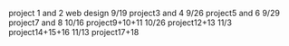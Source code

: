 project 1 and 2 web design
9/19
project3 and 4
9/26
project5 and 6
9/29
project7 and 8
10/16
project9+10+11
10/26
project12+13
11/3
project14+15+16
11/13
project17+18
